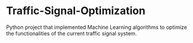 # Traffic-Signal-Optimization
Python project that implemented Machine Learning algorithms to optimize the functionalities of the current traffic signal system.
